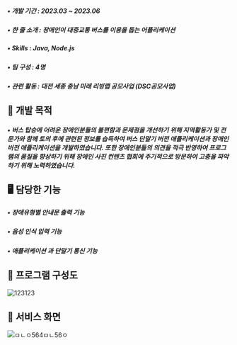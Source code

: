 
##### • 개발 기간 : 2023.03 ~ 2023.06
##### • 한 줄 소개 : 장애인이 대중교통 버스를 이용을 돕는 어플리케이션
##### • Skills : Java, Node.js
##### • 팀 구성 : 4명
##### • 관련 활동 : 대전 세종 충남 미래 리빙랩 공모사업 (DSC공모사업)

## 📌 개발 목적
##### • 버스 탑승에 어려운 장애인분들의 불편함과 문제점을 개선하기 위해 지역활동가 및 전문가와 함께 토의 후에 관련된 정보를 습득하여 버스 단말기 버전 애플리케이션과 장애인 버전 애플리케이션을 개발하였습니다. 또한 장애인분들의 의견을 적극 반영하여 프로그램의 품질을 향상하기 위해 장애인 사진 컨텐츠 협회에 주기적으로 방문하여 고충을 파악하기 위해 노력하였습니다.

## 🖥️ 담당한 기능
##### • 장애유형별 안내문 출력 기능
##### • 음성 인식 입력 기능
##### • 애플리케이션 과 단말기 통신 기능

## 📄 프로그램 구성도
![123123](https://github.com/inhwanGit/LivingLab/assets/132810591/51401609-2e06-4172-b56b-6f486fe99ec0)

## 👀 서비스 화면
![ㅁㄴㅇ564ㅁㄴ56ㅇ](https://github.com/inhwanGit/LivingLab/assets/132810591/52c02d29-3085-4dcc-bf77-9918e301d043)

